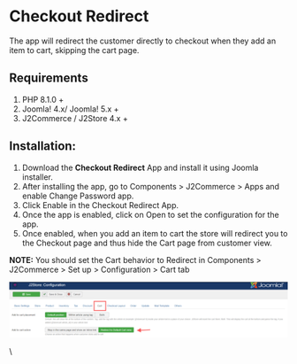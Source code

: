 # Checkout Redirect

The app will redirect the customer directly to checkout when they add an item to cart, skipping the cart page.

## Requirements <a href="#requirements" id="requirements"></a>

1. PHP 8.1.0 +
2. Joomla! 4.x/ Joomla! 5.x +
3. J2Commerce / J2Store 4.x +

## **Installation:**

1. Download the **Checkout Redirect** App and install it using Joomla installer.
2. After installing the app, go to Components > J2Commerce > Apps and enable Change Password app.
3. Click Enable in the Checkout Redirect App.
4. Once the app is enabled, click on Open to set the configuration for the app.
5. Once enabled, when you add an item to cart the store will redirect you to the Checkout page and thus hide the Cart page from customer view.

**NOTE:** You should set the Cart behavior to Redirect in Components > J2Commerce  > Set up >  Configuration > Cart tab

![Cart Configuration - Checkout Redirect](../.gitbook/assets/cartconfiguration-redirect-checkout.png)

\\

